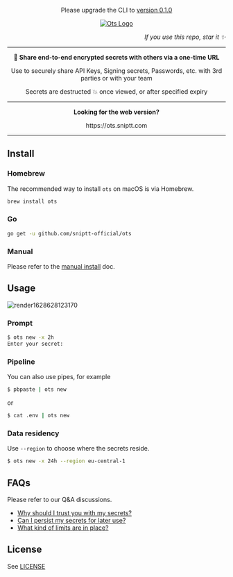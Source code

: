<p align="center">
  Please upgrade the CLI to <a href="https://github.com/sniptt-official/ots/releases/tag/v0.1.0">version 0.1.0</a>
</p>

<p align="center">
  <a href="https://sniptt.com">
    <img src=".github/assets/ots-social-cover.svg" alt="Ots Logo" />
  </a>
</p>

<p align="right">
  <i>If you use this repo, star it ✨</i>
</p>

***

<p align="center">🔐 <b>Share end-to-end encrypted secrets with others via a one-time URL</b></p>

<p align="center">Use to securely share API Keys, Signing secrets, Passwords, etc. with 3rd parties or with your team</p>

<p align="center">Secrets are destructed 💥 once viewed, or after specified expiry</p>

***

<p align="center"><b>Looking for the web version?</b></p>

<p align="center">https://ots.sniptt.com</p>

***

## Install

### Homebrew

The recommended way to install `ots` on macOS is via Homebrew.

```sh
brew install ots
```

### Go

```sh
go get -u github.com/sniptt-official/ots
```

### Manual

Please refer to the [manual install](./docs/manual-install.md) doc.

## Usage

![render1628628123170](https://user-images.githubusercontent.com/778109/128932301-190388b3-171c-4e41-be5c-88ecf315beda.gif)

### Prompt

```sh
$ ots new -x 2h
Enter your secret: 
```

### Pipeline

You can also use pipes, for example

```sh
$ pbpaste | ots new
```

or

```sh
$ cat .env | ots new
```

### Data residency

Use `--region` to choose where the secrets reside.

```sh
$ ots new -x 24h --region eu-central-1
```

## FAQs

Please refer to our Q\&A discussions.

*   [Why should I trust you with my secrets?](https://github.com/sniptt-official/ots/discussions/13)
*   [Can I persist my secrets for later use?](https://github.com/sniptt-official/ots/discussions/15)
*   [What kind of limits are in place?](https://github.com/sniptt-official/ots/discussions/18)

## License

See [LICENSE](LICENSE)

